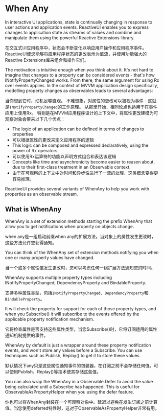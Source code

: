 # When Any

In interactive UI applications, state is continually changing in response to user actions and application events. ReactiveUI enables you to express changes to application state as streams of values and combine and manipulate them using the powerful Reactive Extensions library.

在交互式UI应用程序中，状态会不断变化以响应用户操作和应用程序事件。 ReactiveUI使您能够将应用程序状态的更改表示为值流，并使用功能强大的Reactive Extensions库来组合和操作它们。

The motivation is intuitive enough when you think about it. It's not hard to imagine that changes to a property can be considered events - that's how INotifyPropertyChanged works. From there, the same argument for using Rx over events applies. In the context of MVVM application design specifically, modelling property changes as observables leads to several advantages:

当你想到它时，动机足够直观。 不难想象，对属性的更改可以被视为事件 - 这就是`INotifyPropertyChanged`的工作原理。 从那里开始，相同论点也适用于在事件应用上使用Rx。 特别是在MVVM应用程序设计的上下文中，将属性更改建模为可观察对象会带来以下几个优点：

* The logic of an application can be defined in terms of changes to properties
* 可以根据属性的更改来定义应用程序的逻辑
* This logic can be composed and expressed declaratively, using the power of Rx operators
* 可以使用Rx运算符的功能以声明方式组合和表达该逻辑
* Concepts like time and asynchronicity become easier to reason about, due to their first-class treatment in an Observable context.
* 由于在可观察的上下文中对时间和异步性进行了一流的处理，这类概念变得更容易推理。

ReactiveUI provides several variants of WhenAny to help you work with properties as an observable stream.

## What is WhenAny

WhenAny is a set of extension methods starting the prefix WhenAny that allow you to get notifications when property on objects change.

when any是一组启动前缀when any的扩展方法，当对象上的属性发生更改时，这些方法允许您获得通知。

You can think of the WhenAny set of extension methods notifying you when one or many property values have changed.

当一个或多个属性值发生更改时，您可以考虑任何一组扩展方法通知您的时间。

WhenAny supports multiple property types including INotifyPropertyChanged, DependencyProperty and BindableProperty.

支持多种属性类型，包括`INotifyPropertyChanged`、`DependencyProperty`和`BindableProperty`。

It will check the property for support for each of those property types, and when you Subscribe() it will subscribe to the events offered by the applicable property notification mechanism.

它将检查属性是否支持这些属性类型，当您Subscribe()时，它将订阅适用的属性通知机制提供的事件。

WhenAny by default is just a wrapper around these property notification events, and won't store any values before a Subscribe. You can use techniques such as Publish, Replay() to get it to store these values.

默认情况下any只是这些属性通知事件的包装器，在订阅之前不会存储任何值。可以使用Publish、Replay()等技术使其存储这些值。

You can also wrap the WhenAny in a Observable.Defer to avoid the value being calculated until a Subscribe has happened. This is useful for ObservableAsPropertyHelper when you using the defer feature.

你也可以将WhenAny封装在一个可观察对象中。延迟以避免在发生订阅之前计算值。当您使用deferred特性时，这对于ObservableAsPropertyHelper非常有用。
